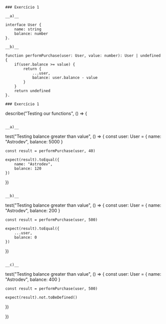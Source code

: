 ```
### Exercício 1

__a)__

interface User {
	name: string
	balance: number
}.

__b)__

function performPurchase(user: User, value: number): User | undefined {
	if(user.balance >= value) {
		return {
			...user,
			balance: user.balance - value		
		}
	}
	return undefined
}.

### Exercício 1

```
describe("Testing our functions", () => {
```

__a)__

```
test("Testing balance greater than value", () => {
	const user: User = {
		name: "Astrodev",
		balance: 5000
	}

	const result = performPurchase(user, 40)

	expect(result).toEqual({
		name: "Astrodev",
		balance: 120
	})
})

```

__b)__

```
test("Testing balance greater than value", () => {
	const user: User = {
		name: "Astrodev",
		balance: 200
	}

	const result = performPurchase(user, 500)

	expect(result).toEqual({
		...user,
		balance: 0
	})
})
```

__c)__

```
test("Testing balance greater than value", () => {
	const user: User = {
		name: "Astrodev",
		balance: 400
	}

	const result = performPurchase(user, 500)

	expect(result).not.toBeDefined()
})

}) 
```